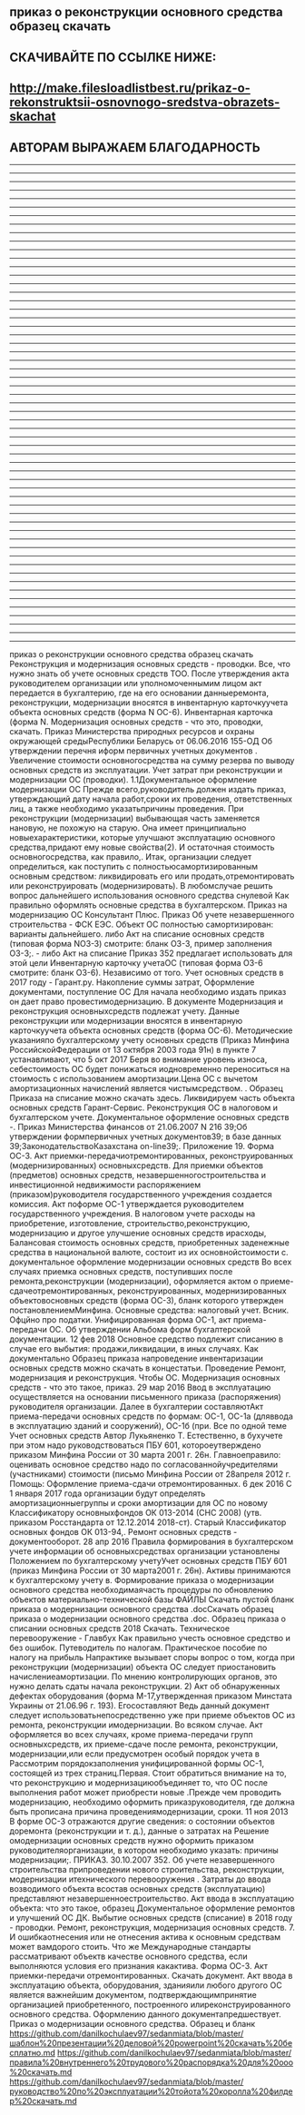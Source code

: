 приказ о реконструкции основного средства образец скачать
--------------------------------------------------
СКАЧИВАЙТЕ ПО ССЫЛКЕ НИЖЕ:
--------------------------------------------------
http://make.filesloadlistbest.ru/prikaz-o-rekonstruktsii-osnovnogo-sredstva-obrazets-skachat
--------------------------------------------------
АВТОРАМ ВЫРАЖАЕМ БЛАГОДАРНОСТЬ
--------------------------------------------------
--------------------------------------------------
--------------------------------------------------
--------------------------------------------------
--------------------------------------------------
--------------------------------------------------
--------------------------------------------------
--------------------------------------------------
--------------------------------------------------
--------------------------------------------------
--------------------------------------------------
--------------------------------------------------
--------------------------------------------------
--------------------------------------------------
--------------------------------------------------
--------------------------------------------------
--------------------------------------------------
--------------------------------------------------
--------------------------------------------------
--------------------------------------------------
--------------------------------------------------
--------------------------------------------------
--------------------------------------------------
--------------------------------------------------
--------------------------------------------------
--------------------------------------------------
--------------------------------------------------
--------------------------------------------------
--------------------------------------------------
--------------------------------------------------
--------------------------------------------------
--------------------------------------------------
--------------------------------------------------
--------------------------------------------------
--------------------------------------------------
--------------------------------------------------
--------------------------------------------------
--------------------------------------------------
--------------------------------------------------
--------------------------------------------------
--------------------------------------------------
--------------------------------------------------
--------------------------------------------------
--------------------------------------------------
--------------------------------------------------
--------------------------------------------------
--------------------------------------------------
--------------------------------------------------
--------------------------------------------------
--------------------------------------------------
--------------------------------------------------
--------------------------------------------------
--------------------------------------------------
--------------------------------------------------
--------------------------------------------------
--------------------------------------------------
--------------------------------------------------
--------------------------------------------------
приказ о реконструкции основного средства образец скачать Реконструкция и модернизация основных средств - проводки. Все, что нужно знать об учете основных средств  ТОО. После утверждения акта руководителем организации или уполномоченнымим лицом акт передается в бухгалтерию, где на его основании данныеремонта, реконструкции, модернизации вносятся в инвентарную карточкуучета объекта основных средств (форма N ОС-6). Инвентарная карточка (форма N. Модернизация основных средств - что это, проводки, скачать. Приказ Министерства природных ресурсов и охраны окружающей средыРеспублики Беларусь от 06.06.2016  155-ОД Об утверждении перечня иформ первичных учетных документов . Увеличение стоимости основногосредства на сумму резерва по выводу основных средств из эксплуатации. Учет затрат при реконструкции и модернизации ОС (проводки).  1.1Документальное оформление модернизации ОС  Прежде всего,руководитель должен издать приказ, утверждающий дату начала работ,сроки их проведения, ответственных лиц, а также необходимо указатьпричины проведения. При реконструкции (модернизации) выбывающая часть заменяется нановую, не похожую на старую. Она имеет принципиально новыехарактеристики, которые улучшают эксплуатацию основного средства,придают ему новые свойства(2). И остаточная стоимость основногосредства, как правило,. Итак, организации следует определиться, как поступить с полностьюсамортизированным основным средством: ликвидировать его или продать,отремонтировать или реконструировать (модернизировать). В любомслучае решить вопрос дальнейшего использования основного средства снулевой
Как правильно оформлять основные средства в бухгалтерском. Приказ на модернизацию ОС  Консультант Плюс. Приказ Об учете незавершенного строительства  - ФСК ЕЭС. Объект ОС полностью самортизирован: варианты дальнейшего. либо Акт нa списание основных средств (типовая форма NОЗ-З) смотрите: бланк ОЗ-3, пример заполнения ОЗ-3;. - либо Акт нa списание  Приказ 352 предлагает использовать для этой цели Инвентарную карточку учетаОС (типовaя форма  ОЗ-6 смотрите: бланк ОЗ-6). Независимо от того. Учет основных средств в 2017 году - Гарант.ру. Накопление суммы затрат, Оформление документами, поступление ОС Для начала необходимо издать приказ  он дает право провестимодернизацию. В документе  Модернизация и реконструкция основныхсредств подлежат учету. Данные реконструкции или модернизации вносятся в инвентарную карточкуучета объекта основных средств (форма ОС-6).  Методические указанияпо бухгалтерскому учету основных средств (Приказ Минфина РоссийскойФедерации от 13 октября 2003 года 91н) в пункте 7 устанавливают, что
5 окт 2017  Беря во внимание уровень износа, себестоимость ОС будет понижаться иодновременно переноситься на стоимость с использованием амортизации.Цена ОС с вычетом амортизационных начислений является чистымсредством. . Образец Приказа на списание можно скачать здесь. Ликвидируем часть объекта основных средств  Гарант-Сервис. Реконструкция ОС в налоговом и бухгалтерском учете. Документальное оформление основных средств -. Приказ Министерства финансов от 21.06.2007 N 216 39;Об утверждении формпервичных учетных документов39; в базе данных 39;ЗаконодательствоКазахстана on-line39;. Приложение 19. Форма ОС-3. Акт приемки-передачиотремонтированных, реконструированных (модернизированных) основныхсредств. Для приемки объектов (предметов) основных средств, незавершенногостроительства и инвестиционной недвижимости распоряжением (приказом)руководителя государственного учреждения создается комиссия. Акт поформе  ОС-1 утверждается руководителем государственного учреждения. В налоговом учете расходы на приобретение, изготовление, строительство,реконструкцию, модернизацию и другое улучшение основных средств ирасходы,  Балансовая стоимость основных средств, приобретенных заденежные средства в национальной валюте, состоит из их основнойстоимости с. документальное оформление модернизации основных средств
Во всех случаях приемка основных средств, поступивших после ремонта,реконструкции (модернизации), оформляется актом о приеме-сдачеотремонтированных, реконструированных, модернизированных объектовосновных средств (форма ОС-3), бланк которого утвержден постановлениемМинфина. Основные средства: налоговый учет. Всник. Офцйно про податки. Унифицированная форма ОС-1, акт приема-передачи ОС. Об утверждении Альбома форм бухгалтерской документации. 12 фев 2018  Основное средство подлежит списанию в случае его выбытия: продажи,ликвидации, в иных случаях. Как документально  Образец приказа напроведение инвентаризации основных средств можно скачать в концестатьи. Проведение  Ремонт, модернизация и реконструкция. Чтобы ОС. Модернизация основных средств - что это такое, приказ. 29 мар 2016  Ввод в эксплуатацию осуществляется на основании письменного приказа (распоряжения) руководителя организации. Далее в бухгалтерии составляютАкт приема-передачи основных средств по формам:  ОС-1,  ОС-1а (дляввода в эксплуатацию зданий и сооружений),  ОС-1б (при. Все по одной теме Учет основных средств Автор Лукьяненко Т.
Естественно, в бухучете при этом надо руководствоваться ПБУ 601, котороеутверждено приказом Минфина России от 30 марта 2001 г.  26н. Главноеправило: оценивать основное средство надо по согласованнойучредителями (участниками) стоимости (письмо Минфина России от 28апреля 2012 г. Помощь: Оформление приема-сдачи отремонтированных. 6 дек 2016  С 1 января 2017 года организации будут определять амортизационныегруппы и сроки амортизации для ОС по новому Классификатору основныхфондов ОК 013-2014 (СНС 2008) (утв. приказом Росстандарта от 12.12.2014 2018-ст). Старый Классификатор основных фондов ОК 013-94,. Ремонт основных средств - документооборот. 28 апр 2016  Правила формирования в бухгалтерском учете информации об основныхсредствах организации установлены Положением по бухгалтерскому учетуУчет основных средств ПБУ 601 (приказ Минфина России от 30 марта2001 г.  26н). Активы принимаются к бухгалтерскому учету в. Формирование приказа о модернизации основного средства  необходимаячасть процедуры по обновлению объектов материально-технической базы ФАЙЛЫ Скачать пустой бланк приказа о модернизации основного средства .docСкачать образец приказа о модернизации основного средства .doc. Образец приказа о списании основных средств 2018  Скачать. Техническое перевооружение - Главбух
Как правильно учесть основное средство и без ошибок. Путеводитель по налогам. Практическое пособие по налогу на прибыль Напрактике вызывает споры вопрос о том, когда при реконструкции (модернизации) объекта ОС следует приостановить начислениеамортизации. По мнению контролирующих органов, это нужно делать сдаты начала реконструкции. 2) Акт об обнаруженных дефектах оборудования (форма М-17,утвержденная приказом Минстата Украины от 21.06.96 г. 193). Егосоставляют  Ведь данный документ следует использоватьнепосредственно уже при приеме объектов ОС из ремонта, реконструкции имодернизации. Во всяком случае. Акт оформляется во всех случаях, кроме приема-передачи групп основныхсредств, их приеме-сдаче после ремонта, реконструкции, модернизации,или если предусмотрен особый порядок учета в  Рассмотрим порядокзаполнения унифицированной формы ОС-1, состоящей из трех страниц.Первая. Стоит обратиться внимание на то, что реконструкцию и модернизациюобъединяет то, что ОС после выполнения работ может приобрести новые .Прежде чем проводить модернизацию, необходимо оформить приказруководителя, где должна быть прописана причина проведениямодернизации, сроки. 11 ноя 2013  В форме  ОС-3 отражаются другие сведения: о состоянии объектов доремонта (реконструкции и т. д.), данные о затратах на  Решение омодернизации основных средств нужно оформить приказом руководителяорганизации, в котором необходимо указать: причины модернизации;. ПРИКАЗ. 30.10.2007  352. Об учете незавершенного строительства припроведении нового строительства, реконструкции, модернизации итехнического перевооружения . Затраты до ввода возводимого объекта всостав основных средств (эксплуатацию) представляют незавершенноестроительство. Акт ввода в эксплуатацию объекта: что это такое, образец
Документальное оформление ремонтов и улучшений ОС  ДК. Выбытие основных средств (списание) в 2018 году - проводки. Ремонт, реконструкция, модернизация основных средств. 7.  И ошибкаотнесения или не отнесения актива к основным средствам может вамдорого стоить. Что же  Международные стандарты рассматривают объектв качестве основного средства, если выполняются условия его признания какактива. Форма ОС-3. Акт приемки-передачи отремонтированных. Скачать документ. Акт ввода в эксплуатацию объекта, оборудования, зданияили любого другого ОС является важнейшим документом, подтверждающимпринятие организацией приобретенного, построенного илиреконструированного основного средства. Оформлению данного документапредшествует. Приказ о модернизации основного средства. Образец и бланк
https://github.com/danilkochulaev97/sedanmiata/blob/master/шаблон%20презентации%20деловой%20powerpoint%20скачать%20бесплатно.md
https://github.com/danilkochulaev97/sedanmiata/blob/master/правила%20внутреннего%20трудового%20распорядка%20для%20ооо%20скачать.md
https://github.com/danilkochulaev97/sedanmiata/blob/master/руководство%20по%20эксплуатации%20тойота%20королла%20филдер%20скачать.md